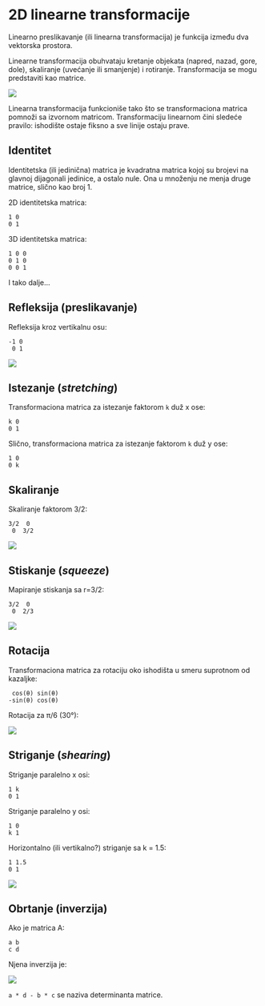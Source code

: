 # 2D linearne transformacije

Linearno preslikavanje (ili linearna transformacija) je funkcija između dva vektorska prostora. 

Linearne transformacija obuhvataju kretanje objekata (napred, nazad, gore, dole), skaliranje (uvećanje ili smanjenje) i rotiranje. Transformacija se mogu predstaviti kao matrice.

![](slike/linear-transformations.png)

Linearna transformacija funkcioniše tako što se transformaciona matrica pomnoži sa izvornom matricom. Transformaciju linearnom čini sledeće pravilo: ishodište ostaje fiksno a sve linije ostaju prave.

## Identitet

Identitetska (ili jedinična) matrica je kvadratna matrica kojoj su brojevi na glavnoj dijagonali jedinice, a ostalo nule. Ona u množenju ne menja druge matrice, slično kao broj 1.

2D identitetska matrica:
```
1 0
0 1
```

3D identitetska matrica:
```
1 0 0
0 1 0
0 0 1
```

I tako dalje...

## Refleksija (preslikavanje)

Refleksija kroz vertikalnu osu:

```
-1 0
 0 1
```

![](slike/refleksija.png)

## Istezanje (*stretching*)

Transformaciona matrica za istezanje faktorom `k` duž x ose:

```
k 0
0 1
```

Slično, transformaciona matrica za istezanje faktorom `k` duž y ose:

```
1 0
0 k
```

## Skaliranje

Skaliranje faktorom 3/2:

```
3/2  0
 0  3/2
```

![](slike/skaliranje2.png)

## Stiskanje (*squeeze*)

Mapiranje stiskanja sa r=3/2:

```
3/2  0
 0  2/3
```

![](slike/squeeze.png)

## Rotacija

Transformaciona matrica za rotaciju oko ishodišta u smeru suprotnom od kazaljke:

```
 cos(θ) sin(θ)
-sin(θ) cos(θ)
```

Rotacija za π/6 (30°):

![](slike/rotacija.png)

## Striganje (*shearing*)

Striganje paralelno x osi:

```
1 k
0 1
```

Striganje paralelno y osi:

```
1 0
k 1
```

Horizontalno (ili vertikalno?) striganje sa k = 1.5:

```
1 1.5
0 1
```

![](slike/VerticalShear.png)


## Obrtanje (inverzija)

Ako je matrica A:

```
a b
c d
```

Njena inverzija je:

![](slike/inverzija.gif)

`a * d - b * c` se naziva determinanta matrice.
